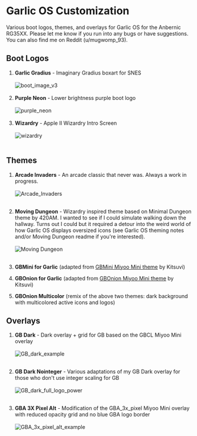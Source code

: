 # Garlic OS Customization

Various boot logos, themes, and overlays for Garlic OS for the Anbernic RG35XX. Please let me know if you run into any bugs or have suggestions. You can also find me on Reddit (u/mugwomp_93).

## Boot Logos
1. **Garlic Gradius** - Imaginary Gradius boxart for SNES<br><br>![boot_image_v3](https://github.com/mugwomp93/GarlicOS_Customization/assets/143192398/3d016c4a-141c-4352-b5ba-0f5d0a85be85)<br><br>
2. **Purple Neon** - Lower brightness purple boot logo<br><br>![purple_neon](https://github.com/mugwomp93/GarlicOS_Customization/assets/143192398/fe4c65cc-def1-424d-a75b-456c2c06324e)<br><br>
3. **Wizardry** - Apple II Wizardry Intro Screen<br><br>![wizardry](https://github.com/mugwomp93/GarlicOS_Customization/assets/143192398/2657303a-d315-418f-bd0c-f9b926a3da18)<br><br>



## Themes
1. **Arcade Invaders** - An arcade classic that never was. Always a work in progress.<br><br>![Arcade_Invaders](https://github.com/mugwomp93/GarlicOS_Customization/assets/143192398/9157b82e-8f19-426a-81b0-c8208c241fb0)<br><br>

2. **Moving Dungeon** - Wizardry inspired theme based on Minimal Dungeon theme by 420AM. I wanted to see if I could simulate walking down the hallway. Turns out I could but it required a detour into the weird world of how Garlic OS displays oversized icons (see Garlic OS theming notes and/or Moving Dungeon readme if you're interested).<br><br>![Moving Dungeon](https://github.com/mugwomp93/GarlicOS_Customization/assets/143192398/57e6a93f-d7d9-4df0-b560-f6d61c90c81d)<br><br>

3. **GBMini for Garlic** (adapted from [GBMini Miyoo Mini theme](https://www.reddit.com/r/MiyooMini/comments/vdxg1a/gbonion_theme_and_customizations/?rdt=57022) by Kitsuvi)
4. **GBOnion for Garlic** (adapted from [GBOnion Miyoo Mini theme](https://www.reddit.com/r/MiyooMini/comments/vdxg1a/gbonion_theme_and_customizations/?rdt=57022) by Kitsuvi)
5. **GBOnion Multicolor** (remix of the above two themes: dark background with multicolored active icons and logos)

## Overlays
1. **GB Dark** - Dark overlay + grid for GB based on the GBCL Miyoo Mini overlay<br><br>![GB_dark_example](https://github.com/mugwomp93/GarlicOS_Customization/assets/143192398/6cb58cb8-5c67-4b56-862c-485d28f4fcc5)<br><br>

2. **GB Dark Nointeger** - Various adaptations of my GB Dark overlay for those who don't use integer scaling for GB<br><br>![GB_dark_full_logo_power](https://github.com/mugwomp93/GarlicOS_Customization/assets/143192398/9dcaf19c-e055-43e0-a6c6-38eb8cb97842)<br><br>

3. **GBA 3X Pixel Alt** - Modification of the GBA_3x_pixel Miyoo Mini overlay with reduced opacity grid and no blue GBA logo border<br><br>![GBA_3x_pixel_alt_example](https://github.com/mugwomp93/GarlicOS_Customization/assets/143192398/72857307-e831-4688-a2b9-0631a176f0b6)<br><br>
